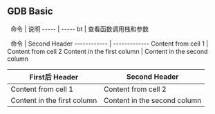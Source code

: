 ## GDB Basic
 
命令 | 说明
----- | -----
bt | 查看函数调用栈和参数

 
命令 | Second Header
------------ | -------------
Content from cell 1 | Content from cell 2
Content in the first column | Content in the second column

First后 Header | Second Header
------------ | -------------
Content from cell 1 | Content from cell 2
Content in the first column | Content in the second column
